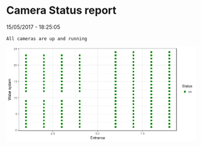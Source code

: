 Camera Status report
================
15/05/2017 - 18:25:05

    All cameras are up and running

![](camreport_files/figure-markdown_github/unnamed-chunk-2-1.png)
